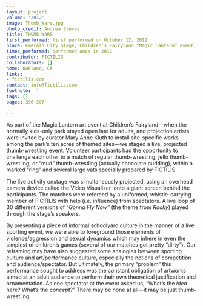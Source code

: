 ```yaml
---
layout: project
volume: '2012'
image: Thumb_Wars.jpg
photo_credit: Andrea Steves
title: THUMB WARS
first_performed: first performed on October 12, 2012
place: Emerald City Stage, Children’s Fairyland “Magic Lantern” event, Oakland, CA
times_performed: performed once in 2012
contributor: FICTILIS
collaborators: []
home: Oakland, CA
links:
- fictilis.com
contact: info@fictilis.com
footnote: ''
tags: []
pages: 396-397

---
```


As part of the Magic Lantern art event at Children’s Fairyland—when the normally kids-only park stayed open late for adults, and projection artists were invited by curator Mary Anne Kluth to install site-specific works among the park’s ten acres of themed sites—we staged a live, projected thumb-wrestling event. Volunteer participants had the opportunity to challenge each other to a match of regular thumb-wrestling, jello thumb-wrestling, or “mud” thumb-wrestling (actually chocolate pudding), within a marked “ring” and several large vats specially prepared by FICTILIS.

The live activity onstage was simultaneously projected, using an overhead camera device called the Video Visualizer, onto a giant screen behind the participants. The matches were refereed by a uniformed, whistle-carrying member of FICTILIS with help (i.e. influence) from spectators. A live loop of 30 different versions of “_Gonna Fly Now”_ (the theme from _Rocky_) played through the stage’s speakers.

By presenting a piece of informal schoolyard culture in the manner of a live sporting event, we were able to foreground those elements of violence/aggression and sexual dynamics which may inhere in even the simplest of children’s games (several of our matches got pretty “dirty”). Our reframing may have also suggested some analogies between sporting culture and art/performance culture, especially the notions of competition and audience/spectator. But ultimately, the primary “problem” this performance sought to address was the constant obligation of artworks aimed at an adult audience to perform their own theoretical justification and ornamentation. As one spectator at the event asked us, “What’s the _idea_ here? What’s the _concept_?” There may be none at all—it may be just thumb-wrestling.
